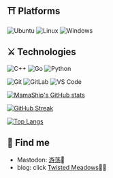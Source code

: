 ## ⛩ Platforms

![Ubuntu](https://img.shields.io/badge/Ubuntu-E95420?style=for-the-badge&logo=ubuntu&logoColor=white)
![Linux](https://img.shields.io/badge/Linux-FCC624?style=for-the-badge&logo=linux&logoColor=black)
![Windows](https://img.shields.io/badge/Windows-0078D6?style=for-the-badge&logo=windows&logoColor=white)

## ⚔️ Technologies

![C++](https://img.shields.io/badge/-C++-00599C?style=flat-square&logo=c)
![Go](https://img.shields.io/badge/-go-%23E44D27?style=flat-square&logo=go&logoColor=ffffff)
![Python](https://img.shields.io/badge/-Python-black?style=flat-square&logo=Python)

![Git](https://img.shields.io/badge/-Git-black?style=flat-square&logo=git)
![GitLab](https://img.shields.io/badge/-GitLab-FCA121?style=flat-square&logo=gitlab)
![VS Code](https://img.shields.io/badge/-VSCode-%23007ACC?style=flat-square&logo=visual-studio-code)


[![MamaShip's GitHub stats](https://github-readme-stats.vercel.app/api?username=MamaShip)](https://github.com/anuraghazra/github-readme-stats)

[![GitHub Streak](https://github-readme-streak-stats.herokuapp.com?user=MamaShip&date_format=%5BY.%5Dn.j)](https://git.io/streak-stats)

[![Top Langs](https://github-readme-stats.vercel.app/api/top-langs/?username=MamaShip)](https://github.com/anuraghazra/github-readme-stats)

## 👀 Find me

- Mastodon: [游荡](https://utopia.cool/@twisted)🐘
- blog: click [Twisted Meadows](https://www.twisted-meadows.com/)✍🏾
